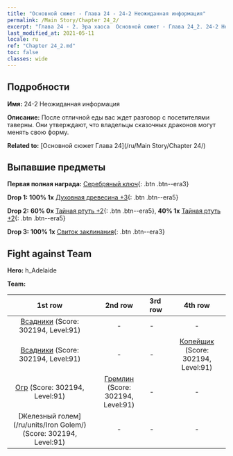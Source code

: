 ```yaml
---
title: "Основной сюжет - Глава 24 - 24-2 Неожиданная информация"
permalink: /Main Story/Chapter 24_2/
excerpt: "Глава 24 - 2. Эра хаоса  Основной сюжет - Глава 24_2. 24-2 Неожиданная информация"
last_modified_at: 2021-05-11
locale: ru
ref: "Chapter 24_2.md"
toc: false
classes: wide
---
```


## Подробности

 **Имя:** 24-2 Неожиданная информация

 **Описание:** После отличной еды вас ждет разговор с посетителями таверны. Они утверждают, что владельцы сказочных драконов могут менять свою форму.

 **Related to:** [Основной сюжет Глава 24](/ru/Main Story/Chapter 24/)

## Выпавшие предметы

 **Первая полная награда:** [Серебряный ключ](/ItemsRU/con_693/){: .btn .btn--era3}

 **Drop 1:** **100% 1x** [Духовная древесина +3](/ItemsRU/mat_83/){: .btn .btn--era5}

 **Drop 2:** **60% 0x** [Тайная ртуть +2](/ItemsRU/mat_77/){: .btn .btn--era5}, **40% 1x** [Тайная ртуть +2](/ItemsRU/mat_77/){: .btn .btn--era5}

 **Drop 3:** **100% 1x** [Свиток заклинания](/ItemsRU/con_694/){: .btn .btn--era3}


## Fight against Team
 **Hero:** h_Adelaide

 **Team:**


  | 1st row | 2nd row | 3rd row | 4th row |
  |:----:|:----:|:----|:----:|
  | [Всадники](/ru/units/Cavalier/) (Score: 302194, Level:91)  | - | - | - |
  | [Всадники](/ru/units/Cavalier/) (Score: 302194, Level:91)  | - | - | [Копейщик](/ru/units/Pikeman/) (Score: 302194, Level:91)  |
  | [Огр](/ru/units/Ogre/) (Score: 302194, Level:91)  | [Гремлин](/ru/units/Gremlin/) (Score: 302194, Level:91)  | - | - |
  | [Железный голем](/ru/units/Iron Golem/) (Score: 302194, Level:91)  | - | - | - |


